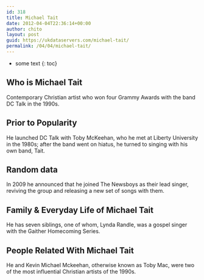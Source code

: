 ```yaml
---
id: 318
title: Michael Tait
date: 2012-04-04T22:36:14+00:00
author: chito
layout: post
guid: https://ukdataservers.com/michael-tait/
permalink: /04/04/michael-tait/
---
```


* some text
{: toc}


## Who is  Michael Tait
                  
                  
                  
Contemporary Christian artist who won four Grammy Awards with the band DC Talk in the 1990s.
                  
                
                
                
## Prior to Popularity 
                  
                  
                  
He launched DC Talk with Toby McKeehan, who he met at Liberty University in the 1980s; after the band went on hiatus, he turned to singing with his own band, Tait.
                  
                
                
                
## Random data 
                  
                  
                  
In 2009 he announced that he joined The Newsboys as their lead singer, reviving the group and releasing a new set of songs with them.
                  
                
                
                
## Family & Everyday Life of Michael Tait
                  
                  
                  
He has seven siblings, one of whom, Lynda Randle, was a gospel singer with the Gaither Homecoming Series.
                  
                
                
                
## People Related With  Michael Tait
                  
                  
                  
He and Kevin Michael Mckeehan, otherwise known as Toby Mac, were two of the most influential Christian artists of the 1990s.
                  
                
              
            
          
          
          
    
    
  

